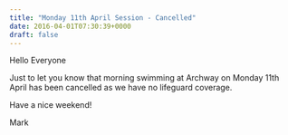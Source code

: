 ```yaml
---
title: "Monday 11th April Session - Cancelled"
date: 2016-04-01T07:30:39+0000
draft: false
---
```

Hello Everyone

Just to let you know that morning swimming at Archway on Monday 11th April has been cancelled as we have no lifeguard coverage.

Have a nice weekend!

Mark

